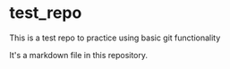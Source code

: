 # test_repo
This is a test repo to practice using basic git functionality

It's a markdown file in this repository.
